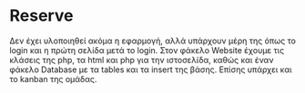 # Reserve

Δεν έχει υλοποιηθεί ακόμα η εφαρμογή, αλλά υπάρχουν μέρη της όπως το login και η πρώτη σελίδα μετά το login. Στον φάκελο Website έχουμε τις κλάσεις της php, τα html και php για την ιστοσελίδα, καθώς και έναν φάκελο Database με τα tables και τα insert της βάσης. Επίσης υπάρχει και το kanban της ομάδας.
